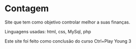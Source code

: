 # Contagem
Site que tem como objetivo controlar melhor a suas finanças.

Linguagens usadas: html, css, MySql, php

Este site foi feito como conclusão do curso Ctrl+Play Young 3
